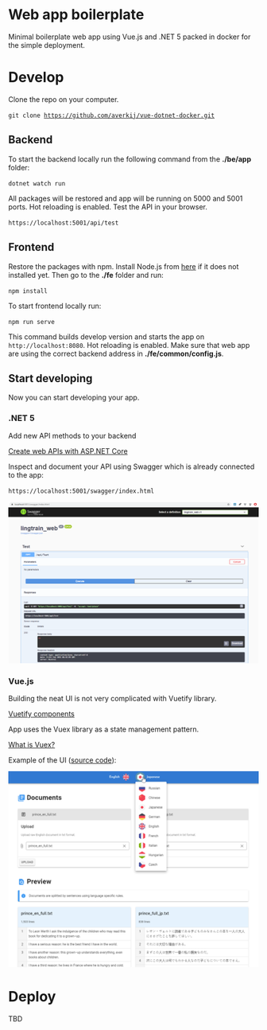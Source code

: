 # Web app boilerplate
Minimal boilerplate web app using Vue.js and .NET 5 packed in docker for the simple deployment.

# Develop

Clone the repo on your computer.

<code>git clone https://github.com/averkij/vue-dotnet-docker.git</code>

## Backend

To start the backend locally run the following command from the **./be/app** folder:

<code>dotnet watch run</code>

All packages will be restored and app will be running on 5000 and 5001 ports. Hot reloading is enabled. Test the API in your browser.

<code>https://localhost:5001/api/test</code>

## Frontend

Restore the packages with npm. Install Node.js from [here](https://nodejs.org/en/) if it does not installed yet. Then go to the **./fe** folder and run:

<code>npm install</code>

To start frontend locally run:

<code>npm run serve</code>

This command builds develop version and starts the app on <code>http://localhost:8080</code>. Hot reloading is enabled. Make sure that web app are using the correct backend address in **./fe/common/config.js**.

## Start developing

Now you can start developing your app.

### .NET 5
Add new API methods to your backend

[Create web APIs with ASP.NET Core](https://docs.microsoft.com/en-us/aspnet/core/web-api/?view=aspnetcore-5.0)

Inspect and document your API using Swagger which is already connected to the app:

<code>https://localhost:5001/swagger/index.html</code>

![swagger](/img/swagger.png)

### Vue.js

Building the neat UI is not very complicated with Vuetify library.

[Vuetify components](https://vuetifyjs.com/en/components/cards/)

App uses the Vuex library as a state management pattern.

[What is Vuex?](https://vuex.vuejs.org/)

Example of the UI ([source code](https://github.com/averkij/lingtrain-aligner)):

![](/img/lingtrain_aligner.png)

# Deploy

TBD